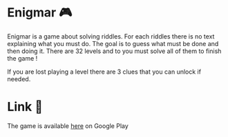 # Enigmar 🎮

Enigmar is a game about solving riddles. For each riddles there is no text explaining what you must do. The goal is to guess what must be done and then doing it. There are 32 levels and to you must solve all of them to finish the game !

If you are lost playing a level there are 3 clues that you can unlock if needed.

# Link 🔗

The game is available [here](https://play.google.com/store/apps/details?id=com.Luka.Panda&hl=fr&gl=US&pli=1) on Google Play

